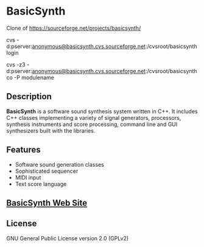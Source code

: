 # BasicSynth

Clone of https://sourceforge.net/projects/basicsynth/

cvs -d:pserver:anonymous@basicsynth.cvs.sourceforge.net:/cvsroot/basicsynth login

cvs -z3 -d:pserver:anonymous@basicsynth.cvs.sourceforge.net:/cvsroot/basicsynth co -P modulename

## Description

**BasicSynth** is a software sound synthesis system written in C++. It includes C++ classes implementing a variety of signal generators, processors, synthesis instruments and score processing, command line and GUI synthesizers built with the libraries.

## Features

- Software sound generation classes
- Sophisticated sequencer
- MIDI input
- Text score language

## [BasicSynth Web Site](http://basicsynth.com)

## License

GNU General Public License version 2.0 (GPLv2)

